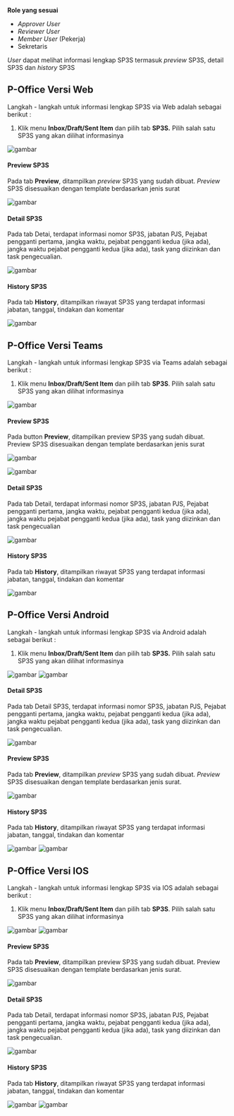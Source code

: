 **Role yang sesuai**

- *Approver User*
- *Reviewer User*
- *Member User* (Pekerja)
- Sekretaris

*User* dapat melihat informasi lengkap SP3S termasuk *preview* SP3S, detail SP3S dan *history* SP3S

## **P-Office Versi Web**

Langkah - langkah untuk informasi lengkap SP3S via Web adalah sebagai berikut :

1. Klik menu **Inbox/Draft/Sent Item** dan pilih tab **SP3S.** Pilih salah satu SP3S yang akan dilihat informasinya

![gambar](SP3S/SP3S_Web/SP26.png)

#### **Preview SP3S**

Pada tab **Preview**, ditampilkan *preview* SP3S yang sudah dibuat. *Preview* SP3S disesuaikan dengan template berdasarkan jenis surat

![gambar](SP3S/SP3S_Web/SP27.png)

#### **Detail SP3S**

Pada tab Detai, terdapat informasi nomor SP3S, jabatan PJS, Pejabat pengganti pertama, jangka waktu, pejabat pengganti kedua (jika ada), jangka waktu pejabat pengganti kedua (jika ada), task yang diizinkan dan task pengecualian.

![gambar](SP3S/SP3S_Web/SP28.png)

#### **History SP3S**

Pada tab **History**, ditampilkan riwayat SP3S yang terdapat informasi jabatan, tanggal, tindakan dan komentar

![gambar](SP3S/SP3S_Web/SP29.png)

## **P-Office Versi Teams**

Langkah - langkah untuk informasi lengkap SP3S via Teams adalah sebagai berikut :

1. Klik menu **Inbox/Draft/Sent Item** dan pilih tab **SP3S**. Pilih salah satu SP3S yang akan dilihat informasinya

![gambar](SP3S/SP3S_Teams/SP3S26.png)

#### **Preview SP3S**

Pada button **Preview**, ditampilkan preview SP3S yang sudah dibuat. Preview SP3S disesuaikan dengan template berdasarkan jenis surat

![gambar](SP3S/SP3S_Teams/SP3S27.png)

![gambar](SP3S/SP3S_Teams/SP3S28.png)

#### **Detail SP3S**

Pada tab Detail, terdapat informasi nomor SP3S, jabatan PJS, Pejabat pengganti pertama, jangka waktu, pejabat pengganti kedua (jika ada), jangka waktu pejabat pengganti kedua (jika ada), task yang diizinkan dan task pengecualian

![gambar](SP3S/SP3S_Teams/SP3S29.png)

#### **History SP3S**

Pada tab **History**, ditampilkan riwayat SP3S yang terdapat informasi jabatan, tanggal, tindakan dan komentar

![gambar](SP3S/SP3S_Teams/SP3S30.png)

## **P-Office Versi Android**

Langkah - langkah untuk informasi lengkap SP3S via Android adalah sebagai berikut :

1. Klik menu **Inbox/Draft/Sent Item** dan pilih tab **SP3S.** Pilih salah satu SP3S yang akan dilihat informasinya

![gambar](SP3S/SP3S_Android/InfoSP3S/A01.jpg) ![gambar](SP3S/SP3S_Android/InfoSP3S/A02.jpg)

#### **Detail SP3S**

Pada tab Detail SP3S, terdapat informasi nomor SP3S, jabatan PJS, Pejabat pengganti pertama, jangka waktu, pejabat pengganti kedua (jika ada), jangka waktu pejabat pengganti kedua (jika ada), task yang diizinkan dan task pengecualian.

![gambar](SP3S/SP3S_Android/InfoSP3S/D01.jpg)

#### **Preview SP3S**

Pada tab **Preview**, ditampilkan _preview_ SP3S yang sudah dibuat. _Preview_ SP3S disesuaikan dengan template berdasarkan jenis surat.

![gambar](SP3S/SP3S_Android/InfoSP3S/P01.jpg) 

#### **History SP3S**

Pada tab **History**, ditampilkan riwayat SP3S yang terdapat informasi jabatan, tanggal, tindakan dan komentar

![gambar](SP3S/SP3S_Android/InfoSP3S/H01.jpg) ![gambar](SP3S/SP3S_Android/InfoSP3S/H02.jpg)

## **P-Office Versi IOS**

Langkah - langkah untuk informasi lengkap SP3S via IOS adalah sebagai berikut :

1.	Klik menu **Inbox/Draft/Sent Item** dan pilih tab **SP3S**. Pilih salah satu SP3S yang akan dilihat informasinya

![gambar](SP3S/SP3S_IOS/SP3S-16.1.png) ![gambar](SP3S/SP3S_IOS/SP3S-16.2.png)

#### **Preview SP3S**

Pada tab **Preview**, ditampilkan preview SP3S yang sudah dibuat. Preview SP3S disesuaikan dengan template berdasarkan jenis surat.

![gambar](SP3S/SP3S_IOS/SP3S-17.png)

#### **Detail SP3S**

Pada tab Detail, terdapat informasi nomor SP3S, jabatan PJS, Pejabat pengganti pertama, jangka waktu, pejabat pengganti kedua (jika ada), jangka waktu pejabat pengganti kedua (jika ada), task yang diizinkan dan task pengecualian.

![gambar](SP3S/SP3S_IOS/SP3S-18.png)

#### **History SP3S**

Pada tab **History**, ditampilkan riwayat SP3S yang terdapat informasi jabatan, tanggal, tindakan dan komentar

![gambar](SP3S/SP3S_IOS/SP3S-19.1.png) ![gambar](SP3S/SP3S_IOS/SP3S-19.2.png)